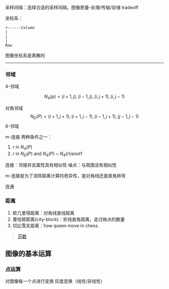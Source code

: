 采样间隔：选择合适的采样间隔，图像质量-处理/传输/存储 tradeoff

坐标系：
```
+------Column
|
|
|
Row
```
图像坐标系是离散的
<hr>

### 邻域
4-邻域

$$N_4(p) = {(i+1,j),(i-1,j),(i,j+1),(i,j-1)}$$

对角邻域
$$N_D(P) = {(i+1,j+1),(i+1,j-1),(i-1,j+1),(j-1,j-1)}$$
8-邻域

m-连接
两种条件之一：
1. r in $N_4(P)$
2. r in $N_D(P)$ and $N_4(P) \cap N_4(r) is not 1$

连接：邻接并且属性具有相似性
噪点：与周围没有相似性

m-连接是为了消除距离计算的奇异性，是对角线还是直角转弯

连通

### 距离
1. 欧几里得距离：对角线直线距离
2. 曼哈顿距离(city-block)：折线直角距离，走过格点的数量
3. 切比雪夫距离：how queen move in chess. 

> [范数](https://zh.wikipedia.org/wiki/%E8%8C%83%E6%95%B0)

## 图像的基本运算

### 点运算
对图像每一个点进行变换
灰度变换（线性/非线性）


